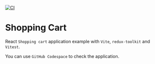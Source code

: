 [![CI](https://github.com/nandordudas/shopping-cart/actions/workflows/ci.yml/badge.svg)](https://github.com/nandordudas/shopping-cart/actions/workflows/ci.yml)

# Shopping Cart

React `Shopping cart` application example with `Vite`, `redux-toolkit` and `Vitest`.

You can use `GitHub Codespace` to check the application.
